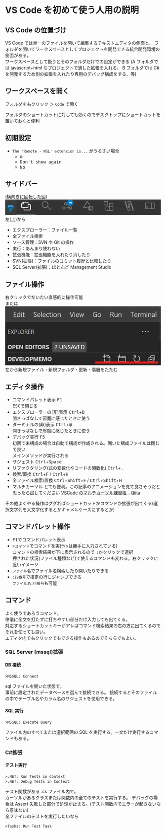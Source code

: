 # VS Code を初めて使う人用の説明

## VS Code の位置づけ

VS Code では単一のファイルを開いて編集するテキストエディタの側面と、
フォルダを開いてワークスペースとしてプロジェクトを開発できる統合開発環境の側面がある。  
ワークスペースとして扱うとそのフォルダだけでの設定ができる
(A フォルダでは javascript+html なプロジェクトで適した拡張を入れる、
B フォルダでは C#を開発するため別の拡張を入れたり専用のデバッグ構成をする、等)

## ワークスペースを開く

フォルダを右クリック ＞ `Code` で開く

フォルダのショートカットに対しても効くのでデスクトップにショートカットを置いておくと便利

## 初期設定

- `The 'Remote - WSL' extension is...` がうるさい場合
  - <kbd>⚙</kbd>
  - <kbd>Don't show again</kbd>
  - <kbd>No</kbd>

## サイドバー

(横向きに回転した図)  
![alt](img/sidebar.png)  
左(上)から

- エクスプローラー：ファイル一覧
- 全ファイル検索
- ソース管理：SVN や Git の操作
- 実行：あんまり使わない
- 拡張機能：拡張機能を入れたり消したり
- SVN(拡張)：ファイルのコミット履歴と比較したり
- SQL Server(拡張)：ほとんど Management Studio

## ファイル操作

右クリックでだいたい直感的に操作可能  
または  
![alt](img/explorer-buttons.png)  
左から新規ファイル・新規フォルダ・更新・階層をたたむ

## エディタ操作

- コマンドパレット表示
  <kbd>F1</kbd>  
  <kbd>ESC</kbd>で閉じる
- エクスプローラーの(非)表示
  <kbd>Ctrl</kbd>+<kbd>B</kbd>  
  開きっぱなしで邪魔に感じたときに使う
- ターミナルの(非)表示
  <kbd>Ctrl</kbd>+<kbd>@</kbd>  
  開きっぱなしで邪魔に感じたときに使う
- デバッグ実行
  <kbd>F5</kbd>  
  初回で未構成の場合は自動で構成が作成される。開いた構成ファイルは閉じて良い  
  メインメソッドが実行される
- サジェスト
  <kbd>Ctrl</kbd>+<kbd>Space</kbd>
- リファクタリング(式の変数化やコードの関数化)
  <kbd>Ctrl</kbd>+<kbd>.</kbd>
- 検索/置換
  <kbd>Ctrl</kbd>+<kbd>F</kbd> / <kbd>Ctrl</kbd>+<kbd>H</kbd>
- 全ファイル検索/置換
  <kbd>Ctrl</kbd>+<kbd>Shift</kbd>+<kbd>F</kbd> / <kbd>Ctrl</kbd>+<kbd>Shift</kbd>+<kbd>H</kbd>
- マルチカーソル
  とても便利。この記事のアニメーションを見て良さそうだと思ったら試してください
  [VSCode のマルチカーソル練習帳 - Qiita](https://qiita.com/TomK/items/3b1f5be07d708d7bd6c5)

その他よくやる操作はググればショートカットかコマンドか拡張が出てくる(選択文字列を大文字化するとかキャメルケースにするとか)

## コマンドパレット操作

- <kbd>F1</kbd>でコマンドパレット表示
- `>コマンド`でコマンドを実行(>は勝手に入力されている)  
  コマンドの検索結果が下に表示されるので <kbd>↓</kbd>かクリックで選択  
  押された状況(ファイル種類など)で使えるコマンドも変わる。右クリックに近いイメージ
- `ファイル名`でファイル名検索したり開いたりできる
- `:行番号`で指定の行にジャンプできる  
  `ファイル名:行番号`も可能

## コマンド

よく使うであろうコマンド。  
律儀に全文を打たずに打ちやすい部分だけ入力しても出てくる。  
対応するショートカットキーがアレばコマンド検索結果の右の方に出てくるのでそれを使っても良い。  
エディタ内で右クリックでもできる操作もあるのでそちらでもよい。

### SQL Server (mssql)拡張

#### DB 接続

```
>MSSQL: Connect
```

sql ファイルを開いた状態で。  
事前に設定されたデータベースを選んで接続できる。
接続するとそのファイルの中でテーブル名やカラム名のサジェストを使用できる。

#### SQL 実行

```
>MSSQL: Execute Query
```

ファイル内のすべてまたは選択範囲の SQL を実行する。一文だけ実行するコマンドもある。

### C#拡張

#### テスト実行

```
>.NET: Run Tests in Context
>.NET: Debug Tests in Context
```

テスト関数がある .cs ファイル内で。  
カーソルがあるクラスまたは関数内の全てのテストを実行する。
デバッグの場合は Assert 失敗した部分で処理が止まる。(テスト関数内でエラーが起きないなら意味ない)  
全ファイルのテストを実行したいなら

```
>Tasks: Run Test Task
```
